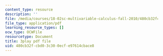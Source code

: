 ```yaml
---
content_type: resource
description: ''
file: /media/courses/18-02sc-multivariable-calculus-fall-2010/480cb32fcbd03c300ecfe97614cbace8_IYlzo-bxrqs.pdf
file_type: application/pdf
learning_resource_types: []
ocw_type: OCWFile
resourcetype: Document
title: 3play pdf file
uid: 480cb32f-cbd0-3c30-0ecf-e97614cbace8
---
```

